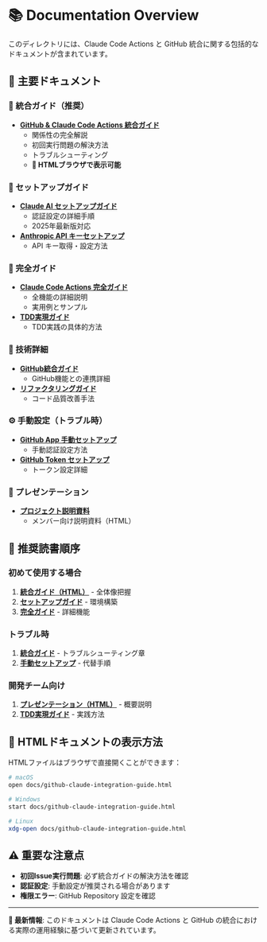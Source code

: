# 📚 Documentation Overview

このディレクトリには、Claude Code Actions と GitHub 統合に関する包括的なドキュメントが含まれています。

## 🎯 主要ドキュメント

### 🔗 統合ガイド（推奨）
- **[GitHub & Claude Code Actions 統合ガイド](github-claude-integration-guide.html)** 
  - 関係性の完全解説
  - 初回実行問題の解決方法
  - トラブルシューティング
  - **📱 HTMLブラウザで表示可能**

### 🚀 セットアップガイド
- **[Claude AI セットアップガイド](claude-ai-setup-guide.md)**
  - 認証設定の詳細手順
  - 2025年最新版対応
- **[Anthropic API キーセットアップ](anthropic-api-key-setup-2025.md)**
  - API キー取得・設定方法

### 📖 完全ガイド
- **[Claude Code Actions 完全ガイド](claude-code-actions-complete-guide.md)**
  - 全機能の詳細説明
  - 実用例とサンプル
- **[TDD実現ガイド](tdd-with-claude-guide.md)**
  - TDD実践の具体的方法

### 🔧 技術詳細
- **[GitHub統合ガイド](github-integration-guide.md)**
  - GitHub機能との連携詳細
- **[リファクタリングガイド](refactoring-guide.md)**
  - コード品質改善手法

### ⚙️ 手動設定（トラブル時）
- **[GitHub App 手動セットアップ](claude-github-app-manual-setup.md)**
  - 手動認証設定方法
- **[GitHub Token セットアップ](github-token-setup.md)**
  - トークン設定詳細

### 🎨 プレゼンテーション
- **[プロジェクト説明資料](claude-code-actions-presentation.html)**
  - メンバー向け説明資料（HTML）

## 🎯 推奨読書順序

### 初めて使用する場合
1. **[統合ガイド（HTML）](github-claude-integration-guide.html)** - 全体像把握
2. **[セットアップガイド](claude-ai-setup-guide.md)** - 環境構築
3. **[完全ガイド](claude-code-actions-complete-guide.md)** - 詳細機能

### トラブル時
1. **[統合ガイド](github-claude-integration-guide.html)** - トラブルシューティング章
2. **[手動セットアップ](claude-github-app-manual-setup.md)** - 代替手順

### 開発チーム向け
1. **[プレゼンテーション（HTML）](claude-code-actions-presentation.html)** - 概要説明
2. **[TDD実現ガイド](tdd-with-claude-guide.md)** - 実践方法

## 📱 HTMLドキュメントの表示方法

HTMLファイルはブラウザで直接開くことができます：
```bash
# macOS
open docs/github-claude-integration-guide.html

# Windows
start docs/github-claude-integration-guide.html

# Linux
xdg-open docs/github-claude-integration-guide.html
```

## ⚠️ 重要な注意点

- **初回Issue実行問題**: 必ず統合ガイドの解決方法を確認
- **認証設定**: 手動設定が推奨される場合があります
- **権限エラー**: GitHub Repository 設定を確認

---

**🎯 最新情報**: このドキュメントは Claude Code Actions と GitHub の統合における実際の運用経験に基づいて更新されています。